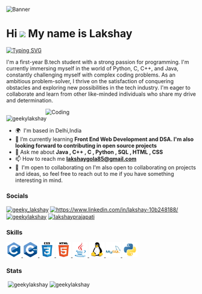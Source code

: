 ![Banner](https://res.cloudinary.com/superfolio/image/upload/v1620689979/68747470733a2f2f692e70696e696d672e636f6d2f6f726967696e616c732f63362f33332f63322f63363333633230656465383266306530636564376435373064626533613166332e676966_yjuh2s.gif)

Hi ![](https://user-images.githubusercontent.com/18350557/176309783-0785949b-9127-417c-8b55-ab5a4333674e.gif) My name is Lakshay
=====================================================================================================================================
[![Typing SVG](https://readme-typing-svg.demolab.com?font=Roboto&weight=900&size=30&duration=3000&pause=1000&color=1DBF73&width=1000&height=45&lines=Pursuing+Btech+In+Artificial+Intelligence+And+Data+Science;Learning+Front+End+Development;Learning+Data+Structures+And+Algorithms)](https://git.io/typing-svg)

I'm a first-year B.tech student with a strong passion for programming. I'm currently immersing myself in the world of Python, C, C++, and Java, constantly challenging myself with complex coding problems. As an ambitious problem-solver, I thrive on the satisfaction of conquering obstacles and exploring new possibilities in the tech industry. I'm eager to collaborate and learn from other like-minded individuals who share my drive and determination.

<img align="right" alt="Coding" width="400" src="https://media.tenor.com/GfSX-u7VGM4AAAAC/coding.gif">

<p align="left"> <img src="https://komarev.com/ghpvc/?username=geekylakshay&label=Profile%20views&color=0e75b6&style=flat" alt="geekylakshay" /> </p>

* 🌍  I'm based in Delhi,India
* 🧠 I’m currently learning **Front End Web Development and DSA. I'm also looking forward to contributing in open source projects**
* 💬 Ask me about **Java , C++ , C , Python , SQL , HTML , CSS**
* 📫 How to reach me **lakshaygola85@gmail.com**
* 🤝  I'm open to collaborating on I'm also open to collaborating on projects and ideas, so feel free to reach out to me if you have something interesting in mind.


<h3 align="left">Socials</h3>
<p align="left">
<a href="https://twitter.com/geeky_lakshay" target="blank"><img align="center" src="https://raw.githubusercontent.com/rahuldkjain/github-profile-readme-generator/master/src/images/icons/Social/twitter.svg" alt="geeky_lakshay" height="30" width="40" /></a>
<a href="https://linkedin.com/in/https://www.linkedin.com/in/lakshay-10b248188/" target="blank"><img align="center" src="https://raw.githubusercontent.com/rahuldkjain/github-profile-readme-generator/master/src/images/icons/Social/linked-in-alt.svg" alt="https://www.linkedin.com/in/lakshay-10b248188/" height="30" width="40" /></a>
<a href="https://instagram.com/geekylakshay" target="blank"><img align="center" src="https://raw.githubusercontent.com/rahuldkjain/github-profile-readme-generator/master/src/images/icons/Social/instagram.svg" alt="geekylakshay" height="30" width="40" /></a>
<a href="https://www.leetcode.com/lakshayprajapati" target="blank"><img align="center" src="https://raw.githubusercontent.com/rahuldkjain/github-profile-readme-generator/master/src/images/icons/Social/leet-code.svg" alt="lakshayprajapati" height="30" width="40" /></a>
</p>


<h3 align="left">Skills</h3>
<p align="left"> <a href="https://www.cprogramming.com/" target="_blank" rel="noreferrer"> <img src="https://raw.githubusercontent.com/devicons/devicon/master/icons/c/c-original.svg" alt="c" width="40" height="40"/> </a> <a href="https://www.w3schools.com/cpp/" target="_blank" rel="noreferrer"> <img src="https://raw.githubusercontent.com/devicons/devicon/master/icons/cplusplus/cplusplus-original.svg" alt="cplusplus" width="40" height="40"/> </a> <a href="https://www.w3schools.com/css/" target="_blank" rel="noreferrer"> <img src="https://raw.githubusercontent.com/devicons/devicon/master/icons/css3/css3-original-wordmark.svg" alt="css3" width="40" height="40"/> </a> <a href="https://www.w3.org/html/" target="_blank" rel="noreferrer"> <img src="https://raw.githubusercontent.com/devicons/devicon/master/icons/html5/html5-original-wordmark.svg" alt="html5" width="40" height="40"/> </a> <a href="https://www.java.com" target="_blank" rel="noreferrer"> <img src="https://raw.githubusercontent.com/devicons/devicon/master/icons/java/java-original.svg" alt="java" width="40" height="40"/> </a> <a href="https://www.linux.org/" target="_blank" rel="noreferrer"> <img src="https://raw.githubusercontent.com/devicons/devicon/master/icons/linux/linux-original.svg" alt="linux" width="40" height="40"/> </a> <a href="https://www.mysql.com/" target="_blank" rel="noreferrer"> <img src="https://raw.githubusercontent.com/devicons/devicon/master/icons/mysql/mysql-original-wordmark.svg" alt="mysql" width="40" height="40"/> </a> <a href="https://www.python.org" target="_blank" rel="noreferrer"> <img src="https://raw.githubusercontent.com/devicons/devicon/master/icons/python/python-original.svg" alt="python" width="40" height="40"/> </a> </p>

### Stats
<p>&nbsp;<img align="center" src="https://github-readme-stats.vercel.app/api?username=greekylakshay&show_icons=true&locale=en" alt="geekylakshay" />
<img align="center" src="https://github-readme-streak-stats.herokuapp.com/?user=greekylakshay&" alt="geekylakshay" /></p>

